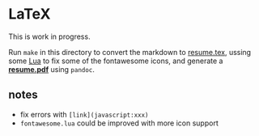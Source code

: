 # LaTeX

This is work in progress.

Run `make` in this directory to convert the markdown to [resume.tex](resume.tex), ussing some [Lua](fontawesome.lua) to fix some of the fontawesome icons, and generate a __[resume.pdf](resume.pdf)__ using `pandoc`.

## notes

- fix errors with `[link](javascript:xxx)`
- `fontawesome.lua` could be improved with more icon support